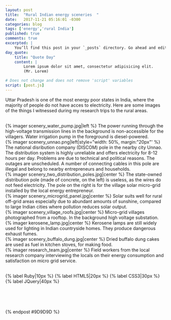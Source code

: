 ```yaml
---
layout: post
title:  "Rural Indian energy sceneries	"
date:   2017-11-21 05:16:01 -0300 
categories: blog
tags: ['energy','rural India']
published: true
comments: true 
excerpted: |
    You’ll find this post in your `_posts` directory. Go ahead and edit it and re-build the site ...
day_quote:
    title: "Quote Day"
    content: |
        Lorem ipsum dolor sit amet, consectetur adipisicing elit. 
        (Mr. Lorem)

# Does not change and does not remove 'script' variables
script: [post.js]
---
```


Uttar Pradesh is one of the most energy poor states in India, where the majority of people do not have acces to electricity. Here are some images of the things I witnessed during my research trips to the rural areas.


<br>
{% imager scenery_water_pump.jpg|left %}
The power running through the high-voltage transmission lines in the background is non-accessible for the villagers. Water irrigation pump in the foreground is diesel-powered.

<br>
{% imager scenery_unnao.png|left|style="width: 50%, margin:"20px"' %}
The national disribution company (DISCOM) pole in the nearby city Unnao. The distribution system is highly unreliable and offers electricity for 8-12 hours per day. Problems are due to technical and political reasons. The outages are unscheduled. A number of connecting cables in this pole are illegal and belong to nearby entrepreneurs and households.

<br>
{% imager scenery_two_distribution_poles.jpg|center %}
The state-owned distribution pole (made of concrete, on the left) is useless, as the wires do not feed electricity. The pole on the right is for the village solar micro-grid installed by the local energy entrepreneur. 

<br>
{% imager scenery_microgrid_panel.jpg|center %}
Solar suits well for rural off-grid areas especially due to abundant amounts of sunshine, compared to large Indian cities where pollution reduces solar output. 


<br>
{% imager scenery_village_roofs.jpg|center %}
Micro-grid villages photographed from a rooftop. In the background high voltage substation.

<br>
{% imager kerosene_lamp.jpg|center %}
Kerosene lamps are still widely used for lighting in Indian countryside homes. They produce dangerous exhaust fumes.

<br>
{% imager scenery_buffalo_dung.jpg|center %}
Dried buffalo dung cakes are used as fuel in kitchen stoves, for making food.


<br>
{% imager research_team.jpg|center %}
Field workers from the local research company interviewing the locals on their energy consumption and satisfaction on micro grid service.





<br>
<br>

{% label Ruby|10px %}
{% label HTML5|20px %}
{% label CSS3|30px %}
{% label JQuery|40px %}

<br>
<br>



<br>


{% endpost #9D9D9D %}



